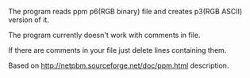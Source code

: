 The program reads ppm p6(RGB binary) file and creates p3(RGB ASCII) version of it.

The program currently doesn't work with comments in file.

If there are comments in your file just delete lines containing them.

Based on http://netpbm.sourceforge.net/doc/ppm.html description.
